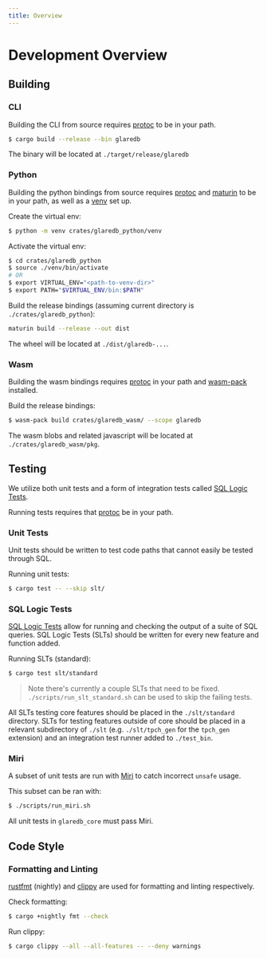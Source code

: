 ```yaml
---
title: Overview
---
```


# Development Overview

## Building

### CLI

Building the CLI from source requires [protoc] to be in your path.

```sh
$ cargo build --release --bin glaredb
```

The binary will be located at `./target/release/glaredb`

### Python

Building the python bindings from source requires [protoc] and [maturin] to be
in your path, as well as a [venv] set up.

Create the virtual env:

```sh
$ python -m venv crates/glaredb_python/venv
```

Activate the virtual env:

```sh
$ cd crates/glaredb_python
$ source ./venv/bin/activate
# OR
$ export VIRTUAL_ENV="<path-to-venv-dir>"
$ export PATH="$VIRTUAL_ENV/bin:$PATH"
```

Build the release bindings (assuming current directory is
`./crates/glaredb_python`):

```sh
maturin build --release --out dist
```

The wheel will be located at `./dist/glaredb-...`.

### Wasm

Building the wasm bindings requires [protoc] in your path and [wasm-pack]
installed.

Build the release bindings:

```sh
$ wasm-pack build crates/glaredb_wasm/ --scope glaredb
```

The wasm blobs and related javascript will be located at `./crates/glaredb_wasm/pkg`.

## Testing

We utilize both unit tests and a form of integration tests called [SQL Logic
Tests].

Running tests requires that [protoc] be in your path.

### Unit Tests

Unit tests should be written to test code paths that cannot easily be tested
through SQL.

Running unit tests: 

```sh
$ cargo test -- --skip slt/
```

### SQL Logic Tests

[SQL Logic Tests] allow for running and checking the output of a suite of SQL
queries. SQL Logic Tests (SLTs) should be written for every new feature and
function added.

Running SLTs (standard):

```sh
$ cargo test slt/standard
```

> Note there's currently a couple SLTs that need to be fixed.
> `./scripts/run_slt_standard.sh` can be used to skip the failing tests.

All SLTs testing core features should be placed in the `./slt/standard`
directory. SLTs for testing features outside of core should be placed in a
relevant subdirectory of `./slt` (e.g. `./slt/tpch_gen` for the `tpch_gen`
extension) and an integration test runner added to `./test_bin`.

### Miri

A subset of unit tests are run with [Miri] to catch incorrect `unsafe` usage.

This subset can be ran with:

```sh
$ ./scripts/run_miri.sh
```

All unit tests in `glaredb_core` must pass Miri.

## Code Style

### Formatting and Linting

[rustfmt] (nightly) and [clippy] are used for formatting and linting
respectively.

Check formatting:

```sh
$ cargo +nightly fmt --check
```

Run clippy:

```sh
$ cargo clippy --all --all-features -- --deny warnings
```

[SQL Logic Tests]: https://www.sqlite.org/sqllogictest/doc/trunk/about.wiki
[protoc]: https://protobuf.dev/installation/
[wasm-pack]: https://github.com/rustwasm/wasm-pack
[venv]: https://docs.python.org/3/library/venv.html
[maturin]: https://github.com/PyO3/maturin
[Miri]: https://github.com/rust-lang/miri
[rustfmt]: https://github.com/rust-lang/rustfmt
[clippy]: https://github.com/rust-lang/rust-clippy
